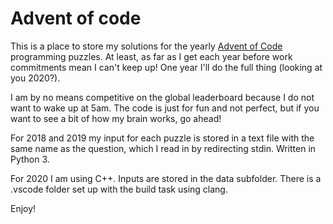 # Advent of code
This is a place to store my solutions for the yearly [Advent of Code](https://adventofcode.com/) programming puzzles. At least, as far as I get each year before work commitments mean I can't keep up! One year I'll do the full thing (looking at you 2020?).

I am by no means competitive on the global leaderboard because I do not want to wake up at 5am. The code is just for fun and not perfect, but if you want to see a bit of how my brain works, go ahead!

For 2018 and 2019 my input for each puzzle is stored in a text file with the same name as the question, which I read in by redirecting stdin. Written in Python 3.

For 2020 I am using C++. Inputs are stored in the data subfolder. There is a .vscode folder set up with the build task using clang.

Enjoy!

